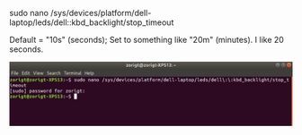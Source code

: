 sudo nano /sys/devices/platform/dell-laptop/leds/dell\:\:kbd_backlight/stop_timeout

Default = "10s" (seconds); Set to something like "20m" (minutes). I like 20 seconds.

![screenshot.png](screenshot.png)


